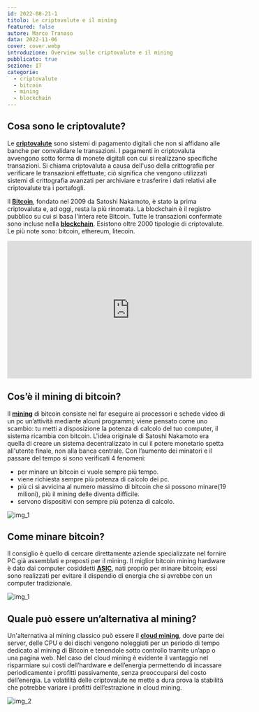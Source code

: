 ```yaml
---
id: 2022-08-21-1
titolo: Le criptovalute e il mining
featured: false
autore: Marco Tranaso
data: 2022-11-06
cover: cover.webp
introduzione: Overview sulle criptovalute e il mining
pubblicato: true
sezione: IT
categorie:  
  - criptovalute  
  - bitcoin
  - mining
  - blockchain
---
```


## Cosa sono le criptovalute?

Le <u>**criptovalute**</u> sono sistemi di pagamento digitali che non si affidano alle banche per convalidare le transazioni. I pagamenti in criptovaluta avvengono sotto forma di monete digitali con cui si realizzano specifiche transazioni. Si chiama criptovaluta a causa dell'uso della crittografia per verificare le transazioni effettuate; ciò significa che vengono utilizzati sistemi di crittografia avanzati per archiviare e trasferire i dati relativi alle criptovalute tra i portafogli.

Il <u>**Bitcoin**</u>, fondato nel 2009 da Satoshi Nakamoto, è stato la prima criptovaluta e, ad oggi, resta la più rinomata.
La blockchain è il registro pubblico su cui si basa l'intera rete Bitcoin. Tutte le transazioni confermate sono incluse nella <u>**blockchain**</u>.
Esistono oltre 2000 tipologie di criptovalute. Le più note sono: bitcoin, ethereum, litecoin.

<iframe width="560" height="315" src="https://www.youtube.com/embed/Gc2en3nHxA4" title="YouTube video player" frameborder="0" allow="accelerometer; autoplay; clipboard-write; encrypted-media; gyroscope; picture-in-picture" allowfullscreen></iframe>

     
## Cos’è il mining di bitcoin?

Il <u>**mining**</u> 
di bitcoin consiste nel far eseguire ai processori e schede video di un pc un’attività mediante alcuni programmi; viene pensato come uno scambio: tu metti a disposizione la potenza di calcolo del tuo computer, il sistema ricambia con bitcoin. L'idea originale di Satoshi Nakamoto era quella di creare un sistema decentralizzato in cui il potere monetario spetta all'utente finale, non alla banca centrale.
Con l’aumento dei minatori e il passare del tempo si sono verificati 4 fenomeni:
- per minare un bitcoin ci vuole sempre più tempo.
- viene richiesta sempre più potenza di calcolo dei pc.
- più ci si avvicina al numero massimo di bitcoin che si possono minare(19 milioni), più il mining delle diventa difficile.
- servono dispositivi con sempre più potenza di calcolo.

![img_1](/img/posts/le-criptovalute-e-il-mining/bitcoinmining.webp)


## Come minare bitcoin?

Il consiglio è quello di cercare direttamente aziende specializzate nel fornire PC già assemblati e preposti per il mining.
Il miglior bitcoin mining hardware è dato dai computer cosiddetti **<u>ASIC</u>**, nati proprio per minare bitcoin; essi sono realizzati per evitare il dispendio di energia che si avrebbe con un computer tradizionale.

![img_1](/img/posts/le-criptovalute-e-il-mining/comeminarebtc.webp)




## Quale può essere un’alternativa al mining?

Un'alternativa al mining classico può essere il **<u>cloud mining</u>**, dove parte dei server, delle CPU e dei dischi vengono noleggiati per un periodo di tempo dedicato al mining di Bitcoin e tenendole sotto controllo tramite un’app o una pagina web.
Nel caso del cloud mining è evidente il vantaggio nel risparmiare sui costi dell’hardware e dell’energia permettendo di incassare periodicamente i profitti passivamente, senza preoccuparsi del costo dell’energia.
La volatilità delle criptovalute ne mette a dura prova la stabilità che potrebbe variare i profitti dell’estrazione in cloud mining.

![img_2](/img/posts/le-criptovalute-e-il-mining/cloudmining.webp)






